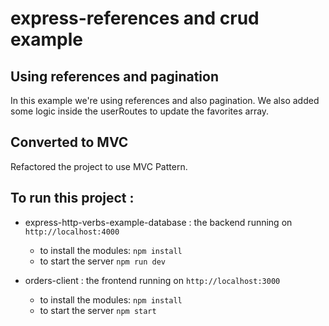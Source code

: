 # express-references and crud example

## Using references and pagination 
In this example we're using references and also pagination. 
We also added some logic inside the userRoutes to update the favorites array. 

## Converted to MVC
Refactored the project to use MVC Pattern.

## To run this project : 

+ express-http-verbs-example-database : the backend running on `http://localhost:4000`
  - to install the modules: `npm install`
  - to start the server `npm run dev`
    
+ orders-client : the frontend running on `http://localhost:3000`
  - to install the modules: `npm install`
  - to start the server `npm start`



 


